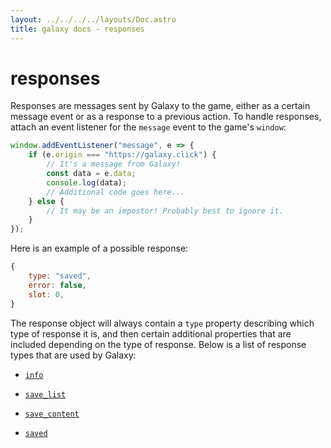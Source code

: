```yaml
---
layout: ../../../../layouts/Doc.astro
title: galaxy docs - responses
---
```


# responses

Responses are messages sent by Galaxy to the game, either as a certain message event or as a response to a previous action. To handle responses, attach an event listener for the `message` event to the game's `window`:

```js
window.addEventListener("message", e => {
	if (e.origin === "https://galaxy.click") {
		// It's a message from Galaxy!
		const data = e.data;
		console.log(data);
		// Additional code goes here...
	} else {
		// It may be an impostor! Probably best to ignore it.
	}
});
```

Here is an example of a possible response:

```js
{
	type: "saved",
	error: false,
	slot: 0,
}
```

The response object will always contain a `type` property describing which type of response it is, and then certain additional properties that are included depending on the type of response. Below is a list of response types that are used by Galaxy:

- [`info`](actions/info)

- [`save_list`](actions/save_list)

- [`save_content`](actions/save_content)

- [`saved`](actions/saved)
